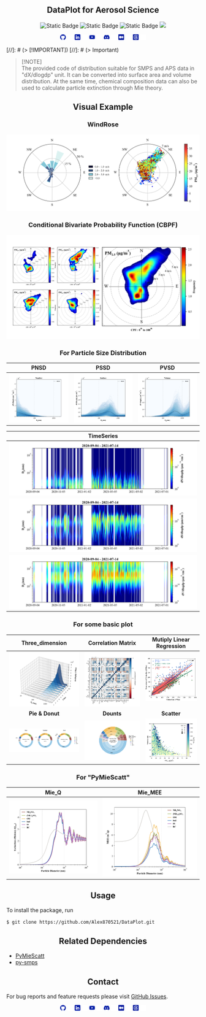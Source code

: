 ## <div align="center">DataPlot for Aerosol Science</div>

<p align="center">

  <img alt="Static Badge" src="https://img.shields.io/badge/python-3.12-blue?logo=python">
  <img alt="Static Badge" src="https://img.shields.io/badge/License-MIT-yellow">
  <img alt="Static Badge" src="https://img.shields.io/badge/github-updating-red?logo=github">
  <img src="https://img.shields.io/badge/testing-green?logo=Pytest&logoColor=blue">

</p>

<div align="center">

  <a href="https://github.com/Alex870521/DataPlot"><img src="assets/media/logo-social-github.png" width="3%" alt="Alex870521 GitHub"></a>
  <img src="assets/media/logo-transparent.png" width="3%">
  <a href="https://www.linkedin.com/in/Alex870521/"><img src="assets/media/logo-social-linkedin.png" width="3%" alt="Alex870521 LinkedIn"></a>
  <img src="assets/media/logo-transparent.png" width="3%">
  <a href="https://www.youtube.com/@user-zc9nd2wn1i"><img src="assets/media/logo-social-youtube.png" width="3%" alt="Alex870521 YouTube"></a>
  <img src="assets/media/logo-transparent.png" width="3%">
  <a href="https://www.youtube.com/@user-zc9nd2wn1i"><img src="assets/media/logo-social-discord.png" width="3%" alt="Alex870521 Discord"></a>
  <img src="assets/media/logo-transparent.png" width="3%">
  <a href="https://medium.com/@alex870521"><img src="assets/media/logo-social-medium.png" width="3%" alt="Alex870521 Medium"></a>
  <img src="assets/media/logo-transparent.png" width="3%">
  <a href="https://www.threads.net/@mas__870521"><img src="assets/media/logo-social-threads.png" width="3%" alt="Alex870521 Medium"></a>
  <img src="assets/media/logo-transparent.png" width="3%">

</div>

[//]: # (> [!IMPORTANT]\)
[//]: # (> Important)

> [!NOTE]\
> The provided code of distribution suitable for SMPS and APS data in "dX/dlogdp" unit. 
> It can be converted into surface area and volume distribution. At the same time, 
> chemical composition data can also be used to calculate particle extinction through Mie theory.


## <div align="center">Visual Example</div>

### <div align="center">WindRose</div>
![WindRose](assets/figure/wind_rose.png)

### <div align="center">Conditional Bivariate Probability Function (CBPF)</div>

![CBPF](assets/figure/cbpf.png)

### <div align="center">For Particle Size Distribution</div>

|                  **PNSD**                   |                  **PSSD**                   |                  **PVSD**                   |
|:-------------------------------------------:|:-------------------------------------------:|:-------------------------------------------:|
|   ![PNSD](assets/figure/PNSD_heatmap.png)   |   ![PSSD](assets/figure/PSSD_heatmap.png)   |   ![PVSD](assets/figure/PVSD_heatmap.png)   |

|               **TimeSeries**                |
|:-------------------------------------------:|
| ![PNSD](assets/figure/PNSD_heatmap_tms.png) |
| ![PSSD](assets/figure/PSSD_heatmap_tms.png) |
| ![PVSD](assets/figure/PVSD_heatmap_tms.png) |

### <div align="center">For some basic plot</div>

|                **Three_dimension**                 |                **Correlation Matrix**                |         **Mutiply Linear Regression**         |
|:--------------------------------------------------:|:----------------------------------------------------:|:---------------------------------------------:|
|        ![PSD 3D](assets/figure/psd_3D.png)         | ![Correlation Matrix](assets/figure/corr_matrix.png) | ![IMPROVE MLR](assets/figure/IMPROVE_MLR.png) |
|                  **Pie & Donut**                   |                      **Dounts**                      |                  **Scatter**                  |
| ![IMPROVE donuts](assets/figure/IMPROVE_donut.png) |   ![IMPROVE bar](assets/figure/IMPROVE_donuts.png)   |     ![scatter](assets/figure/scatter.png)     |

### <div align="center">For "PyMieScatt"</div>

|             **Mie_Q**             |              **Mie_MEE**              |
|:---------------------------------:|:-------------------------------------:|
| ![Mie Q](assets/figure/Mie_Q.png) | ![Mie MEE](assets/figure/Mie_MEE.png) |     |



## <div align="center">Usage</div>

To install the package, run

    $ git clone https://github.com/Alex870521/DataPlot.git


## <div align="center">Related Dependencies</div>
* [PyMieScatt](https://github.com/bsumlin/PyMieScatt.git)
* [py-smps](https://github.com/quant-aq/py-smps.git)


## <div align="center">Contact</div>
For bug reports and feature requests please visit [GitHub Issues](https://github.com/Alex870521/DataPlot/issues).

<div align="center">

  <a href="https://github.com/Alex870521/DataPlot"><img src="assets/media/logo-social-github.png" width="3%" alt="Alex870521 GitHub"></a>
  <img src="assets/media/logo-transparent.png" width="3%">
  <a href="https://www.linkedin.com/in/Alex870521/"><img src="assets/media/logo-social-linkedin.png" width="3%" alt="Alex870521 LinkedIn"></a>
  <img src="assets/media/logo-transparent.png" width="3%">
  <a href="https://www.youtube.com/@user-zc9nd2wn1i"><img src="assets/media/logo-social-youtube.png" width="3%" alt="Alex870521 YouTube"></a>
  <img src="assets/media/logo-transparent.png" width="3%">
  <a href="https://www.youtube.com/@user-zc9nd2wn1i"><img src="assets/media/logo-social-discord.png" width="3%" alt="Alex870521 Discord"></a>
  <img src="assets/media/logo-transparent.png" width="3%">
  <a href="https://medium.com/@alex870521"><img src="assets/media/logo-social-medium.png" width="3%" alt="Alex870521 Medium"></a>
  <img src="assets/media/logo-transparent.png" width="3%">
  <a href="https://www.threads.net/@mas__870521"><img src="assets/media/logo-social-threads.png" width="3%" alt="Alex870521 Medium"></a>
  <img src="assets/media/logo-transparent.png" width="3%">

</div>
